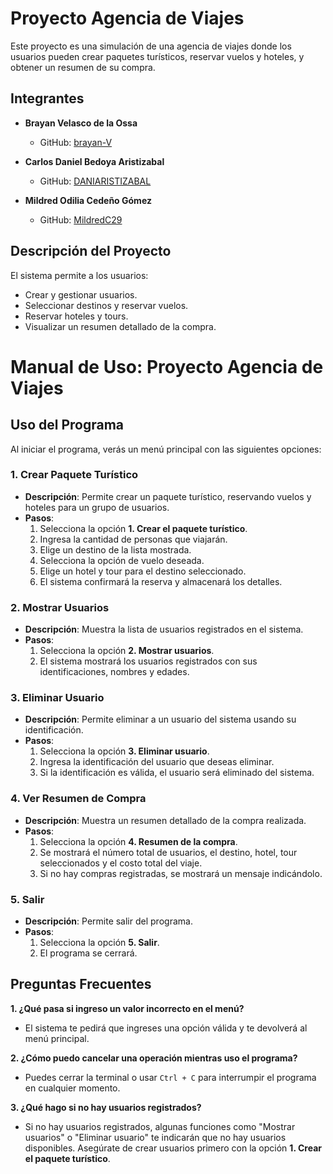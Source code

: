 # Proyecto Agencia de Viajes

Este proyecto es una simulación de una agencia de viajes donde los usuarios pueden crear paquetes turísticos, reservar vuelos y hoteles, y obtener un resumen de su compra.

## Integrantes

- **Brayan Velasco de la Ossa**
  - GitHub: [brayan-V](https://github.com/brayan-V)

- **Carlos Daniel Bedoya Aristizabal**
  - GitHub: [DANIARISTIZABAL](https://github.com/DANIARISTIZABAL)

- **Mildred Odilia Cedeño Gómez**
  - GitHub: [MildredC29](https://github.com/MildredC29)

## Descripción del Proyecto

El sistema permite a los usuarios:

- Crear y gestionar usuarios.
- Seleccionar destinos y reservar vuelos.
- Reservar hoteles y tours.
- Visualizar un resumen detallado de la compra.
# Manual de Uso: Proyecto Agencia de Viajes

## Uso del Programa

Al iniciar el programa, verás un menú principal con las siguientes opciones:

### 1. Crear Paquete Turístico

- **Descripción**: Permite crear un paquete turístico, reservando vuelos y hoteles para un grupo de usuarios.
- **Pasos**:
  1. Selecciona la opción **1. Crear el paquete turístico**.
  2. Ingresa la cantidad de personas que viajarán.
  3. Elige un destino de la lista mostrada.
  4. Selecciona la opción de vuelo deseada.
  5. Elige un hotel y tour para el destino seleccionado.
  6. El sistema confirmará la reserva y almacenará los detalles.

### 2. Mostrar Usuarios

- **Descripción**: Muestra la lista de usuarios registrados en el sistema.
- **Pasos**:
  1. Selecciona la opción **2. Mostrar usuarios**.
  2. El sistema mostrará los usuarios registrados con sus identificaciones, nombres y edades.

### 3. Eliminar Usuario

- **Descripción**: Permite eliminar a un usuario del sistema usando su identificación.
- **Pasos**:
  1. Selecciona la opción **3. Eliminar usuario**.
  2. Ingresa la identificación del usuario que deseas eliminar.
  3. Si la identificación es válida, el usuario será eliminado del sistema.

### 4. Ver Resumen de Compra

- **Descripción**: Muestra un resumen detallado de la compra realizada.
- **Pasos**:
  1. Selecciona la opción **4. Resumen de la compra**.
  2. Se mostrará el número total de usuarios, el destino, hotel, tour seleccionados y el costo total del viaje.
  3. Si no hay compras registradas, se mostrará un mensaje indicándolo.

### 5. Salir

- **Descripción**: Permite salir del programa.
- **Pasos**:
  1. Selecciona la opción **5. Salir**.
  2. El programa se cerrará.

## Preguntas Frecuentes

**1. ¿Qué pasa si ingreso un valor incorrecto en el menú?**
   - El sistema te pedirá que ingreses una opción válida y te devolverá al menú principal.

**2. ¿Cómo puedo cancelar una operación mientras uso el programa?**
   - Puedes cerrar la terminal o usar `Ctrl + C` para interrumpir el programa en cualquier momento.

**3. ¿Qué hago si no hay usuarios registrados?**
   - Si no hay usuarios registrados, algunas funciones como "Mostrar usuarios" o "Eliminar usuario" te indicarán que no hay usuarios disponibles. Asegúrate de crear usuarios primero con la opción **1. Crear el paquete turístico**.

